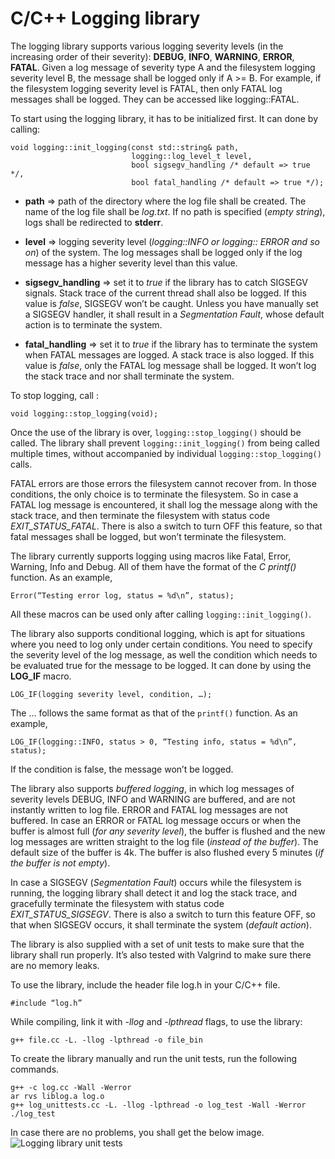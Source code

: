 # C/C++ Logging library

The logging library supports various logging severity levels (in the increasing order of their severity): **DEBUG**, **INFO**, **WARNING**, **ERROR**, **FATAL**. Given a log message of severity type A and the filesystem logging severity level B, the message shall be logged only if A >= B. For example, if the filesystem logging severity level is FATAL, then only FATAL log messages shall be logged. They can be accessed like logging::FATAL.

To start using the logging library, it has to be initialized first. It can done by calling:

```
void logging::init_logging(const std::string& path,
                           logging::log_level_t level,
                           bool sigsegv_handling /* default => true */,
                           bool fatal_handling /* default => true */);
```

* **path** => path of the directory where the log file shall be created. The name of the log file shall be *log.txt*. If no                  path is specified (*empty string*), logs shall be redirected to **stderr**.

* **level** => logging severity level (*logging::INFO or logging:: ERROR and so on*) of the  system. The log messages shall be                logged only if the log message has a higher severity level than this value.

* **sigsegv_handling** => set it to *true* if the library has to catch SIGSEGV signals. Stack trace of the current thread shall                           also be logged. If this value is *false*, SIGSEGV won’t be caught. Unless you have manually set a                              SIGSEGV handler, it shall result in a *Segmentation Fault*, whose default action is to terminate the                           system.

* **fatal_handling** => set it to *true* if the library has to terminate the system when FATAL messages are logged. A stack                            trace is also logged. If this value is *false*, only the FATAL log message shall be logged. It won’t                           log the stack trace and nor shall terminate the system.

To stop logging, call :
```
void logging::stop_logging(void);
```

Once the use of the library is over, `logging::stop_logging()` should be called. The library shall prevent `logging::init_logging()` from being called multiple times, without accompanied by individual `logging::stop_logging()` calls.

FATAL errors are those errors the filesystem cannot recover from. In those conditions, the only choice is to terminate the filesystem. So in case a FATAL log message is encountered, it shall log the message along with the stack trace, and then terminate the filesystem with status code *EXIT_STATUS_FATAL*. There is also a switch to turn OFF this feature, so that fatal messages shall be logged, but won’t terminate the filesystem.

The library currently supports logging using macros like Fatal, Error, Warning, Info and Debug. All of them have the format of the *C printf()* function. As an example, 
```
Error(“Testing error log, status = %d\n”, status);
```
All these macros can be used only after calling `logging::init_logging()`.

The library also supports conditional logging, which is apt for situations where you need to log only under certain conditions. You need to specify the severity level of the log message, as well the condition which needs to be evaluated true for the message to be logged. It can done by using the **LOG_IF** macro.
```
LOG_IF(logging severity level, condition, …);
```
The … follows the same format as that of the `printf()` function. As an example,
```
LOG_IF(logging::INFO, status > 0, “Testing info, status = %d\n”, status);
```
If the condition is false, the message won’t be logged.

The library also supports *buffered logging*, in which log messages of severity levels DEBUG, INFO and WARNING are buffered, and are not instantly written to log file. ERROR and FATAL log messages are not buffered. In case an ERROR or FATAL log message occurs or when the buffer is almost full (*for any severity level*), the buffer is flushed and the new log messages are written straight to the log file (*instead of the buffer*). The default size of the buffer is 4k. The buffer is also flushed every 5 minutes (*if the buffer is not empty*).

In case a SIGSEGV (*Segmentation Fault*) occurs while the filesystem is running, the logging library shall detect it and log the stack trace, and gracefully terminate the filesystem with status code *EXIT_STATUS_SIGSEGV*. There is also a switch to turn this feature OFF, so that when SIGSEGV occurs, it shall terminate the system (*default action*).

The library is also supplied with a set of unit tests to make sure that the library shall run properly. It’s also tested with Valgrind to make sure there are no memory leaks.

To use the library, include the header file log.h in your C/C++ file.
```
#include “log.h”
```
While compiling, link it with *-llog* and *-lpthread* flags, to use the library:
```
g++ file.cc -L. -llog -lpthread -o file_bin
```

To create the library manually and run the unit tests, run the following commands.
```
g++ -c log.cc -Wall -Werror
ar rvs liblog.a log.o
g++ log_unittests.cc -L. -llog -lpthread -o log_test -Wall -Werror
./log_test
```

In case there are no problems, you shall get the below image.
![Logging library unit tests](http://imgur.com/download/pdiIXIL/)

